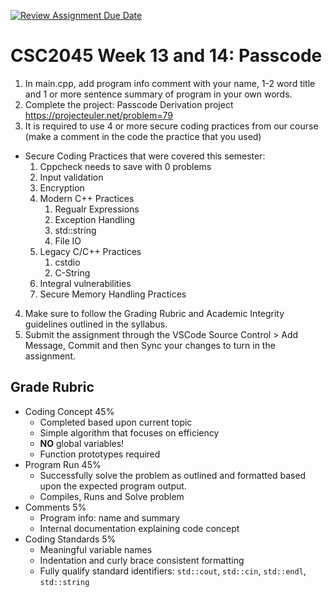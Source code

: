 [![Review Assignment Due Date](https://classroom.github.com/assets/deadline-readme-button-24ddc0f5d75046c5622901739e7c5dd533143b0c8e959d652212380cedb1ea36.svg)](https://classroom.github.com/a/ZiOdRHkX)
# CSC2045 Week 13 and 14: Passcode

1. In main.cpp, add program info comment with your name, 1-2 word title and 1 or more sentence summary of program in your own words.
2. Complete the project: Passcode Derivation project <a href="https://projecteuler.net/problem=79" target="_blank">https://projecteuler.net/problem=79</a>
3. It is required to use 4 or more secure coding practices from our course (make a comment in the code the practice that you used)
  - Secure Coding Practices that were covered this semester:
      1. Cppcheck needs to save with 0 problems
      2. Input validation
      3. Encryption
      4. Modern C++ Practices
          1. Regualr Expressions
          2. Exception Handling
          3. std::string
          4. File IO
      5. Legacy C/C++ Practices
          1. cstdio
          2. C-String
      7. Integral vulnerabilities
      8. Secure Memory Handling Practices
4. Make sure to follow the Grading Rubric and Academic Integrity guidelines outlined in the syllabus.
5. Submit the assignment through the VSCode Source Control &gt; Add Message, Commit and then Sync your changes to turn in the assignment.

## Grade Rubric

- Coding Concept 45%
  - Completed based upon current topic
  - Simple algorithm that focuses on efficiency
  - **NO** global variables!
  - Function prototypes required
- Program Run 45%
  - Successfully solve the problem as outlined and formatted based upon the expected program output.
  - Compiles, Runs and Solve problem
- Comments 5%
  - Program info: name and summary
  - Internal documentation explaining code concept
- Coding Standards 5%
  - Meaningful variable names
  - Indentation and curly brace consistent formatting
  - Fully qualify standard identifiers: `std::cout`, `std::cin`, `std::endl`, `std::string`
